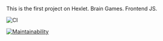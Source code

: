 This is the first project on Hexlet. Brain Games. Frontend JS.

![CI](https://github.com/JuliaYa/frontend-project-lvl1/workflows/CI/badge.svg)

[![Maintainability](https://api.codeclimate.com/v1/badges/18389b4e26149e6cec8b/maintainability)](https://codeclimate.com/github/JuliaYa/frontend-project-lvl1/maintainability)